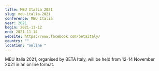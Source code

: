 ```yaml
---
title: MEU Italia 2021
slug: meu-italia-2021
conference: MEU Italia
year: 2021
begin: 2021-11-12
end: 2021-11-14
website: https://www.facebook.com/betaitaly/
country: ""
location: "online "
---
```

MEU Italia 2021, organised by BETA Italy, will be held from 12-14 November 2021 in an online format.